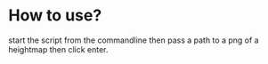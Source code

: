 # How to use?
start the script from the commandline then pass a path to a png of a heightmap then click enter.

